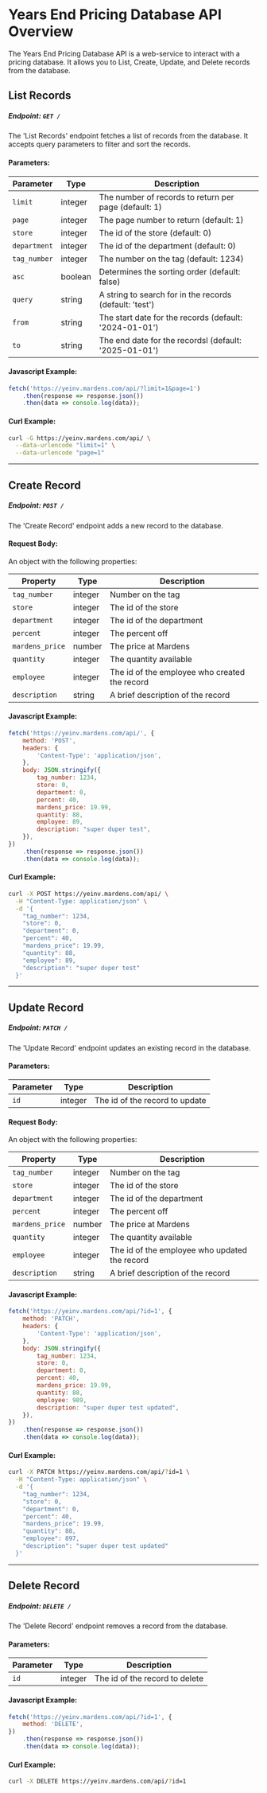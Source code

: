 # Years End Pricing Database API Overview

The Years End Pricing Database API is a web-service to interact with a pricing database. It allows you to List, Create, Update, and Delete records from the database.

## List Records

##### Endpoint: `GET /`

The 'List Records' endpoint fetches a list of records from the database. It accepts query parameters to filter and sort the records.

#### Parameters:

| Parameter    | Type    | Description                                             |
|--------------|---------|---------------------------------------------------------|
| `limit`      | integer | The number of records to return per page (default: 1)   |  
| `page`       | integer | The page number to return (default: 1)                  |
| `store`      | integer | The id of the store (default: 0)                        |
| `department` | integer | The id of the department (default: 0)                   |
| `tag_number` | integer | The number on the tag (default: 1234)                   |
| `asc`        | boolean | Determines the sorting order (default: false)           |
| `query`      | string  | A string to search for in the records (default: 'test') |
| `from`       | string  | The start date for the records (default: '2024-01-01')  |
| `to`         | string  | The end date for the recordsl (default: '2025-01-01')   |

#### Javascript Example:

```javascript
fetch('https://yeinv.mardens.com/api/?limit=1&page=1')
    .then(response => response.json())
    .then(data => console.log(data));
```

#### Curl Example:

```bash
curl -G https://yeinv.mardens.com/api/ \
  --data-urlencode "limit=1" \
  --data-urlencode "page=1"
```

---

## Create Record

##### Endpoint: `POST /`

The 'Create Record' endpoint adds a new record to the database.

#### Request Body:

An object with the following properties:

| Property        | Type    | Description                                   |
|-----------------|---------|-----------------------------------------------|
| `tag_number`    | integer | Number on the tag                             |
| `store`         | integer | The id of the store                           |
| `department`    | integer | The id of the department                      |
| `percent`       | integer | The percent off                               |
| `mardens_price` | number  | The price at Mardens                          |
| `quantity`      | integer | The quantity available                        |
| `employee`      | integer | The id of the employee who created the record |
| `description`   | string  | A brief description of the record             |

#### Javascript Example:

```javascript
fetch('https://yeinv.mardens.com/api/', {
    method: 'POST',
    headers: {
        'Content-Type': 'application/json',
    },
    body: JSON.stringify({
        tag_number: 1234,
        store: 0,
        department: 0,
        percent: 40,
        mardens_price: 19.99,
        quantity: 88,
        employee: 89,
        description: "super duper test",
    }),
})
    .then(response => response.json())
    .then(data => console.log(data));
```

#### Curl Example:

```bash
curl -X POST https://yeinv.mardens.com/api/ \
  -H "Content-Type: application/json" \
  -d '{
    "tag_number": 1234,
    "store": 0,
    "department": 0,
    "percent": 40,
    "mardens_price": 19.99,
    "quantity": 88,
    "employee": 89,
    "description": "super duper test"
  }'
```

---

## Update Record

##### Endpoint: `PATCH /`

The 'Update Record' endpoint updates an existing record in the database.

#### Parameters:

| Parameter | Type    | Description                    |
|-----------|---------|--------------------------------|
| `id`      | integer | The id of the record to update |

#### Request Body:

An object with the following properties:

| Property        | Type    | Description                                   |
|-----------------|---------|-----------------------------------------------|
| `tag_number`    | integer | Number on the tag                             |
| `store`         | integer | The id of the store                           |
| `department`    | integer | The id of the department                      |
| `percent`       | integer | The percent off                               |
| `mardens_price` | number  | The price at Mardens                          |
| `quantity`      | integer | The quantity available                        |
| `employee`      | integer | The id of the employee who updated the record |
| `description`   | string  | A brief description of the record             |

#### Javascript Example:

```javascript
fetch('https://yeinv.mardens.com/api/?id=1', {
    method: 'PATCH',
    headers: {
        'Content-Type': 'application/json',
    },
    body: JSON.stringify({
        tag_number: 1234,
        store: 0,
        department: 0,
        percent: 40,
        mardens_price: 19.99,
        quantity: 88,
        employee: 989,
        description: "super duper test updated",
    }),
})
    .then(response => response.json())
    .then(data => console.log(data));
```

#### Curl Example:

```bash
curl -X PATCH https://yeinv.mardens.com/api/?id=1 \
  -H "Content-Type: application/json" \
  -d '{
    "tag_number": 1234,
    "store": 0,
    "department": 0,
    "percent": 40,
    "mardens_price": 19.99,
    "quantity": 88,
    "employee": 897,
    "description": "super duper test updated"
  }'
```

---

## Delete Record

##### Endpoint: `DELETE /`

The 'Delete Record' endpoint removes a record from the database.

#### Parameters:

| Parameter | Type    | Description                    |
|-----------|---------|--------------------------------|
| `id`      | integer | The id of the record to delete |

#### Javascript Example:

```javascript
fetch('https://yeinv.mardens.com/api/?id=1', {
    method: 'DELETE',
})
    .then(response => response.json())
    .then(data => console.log(data));
```

#### Curl Example:

```bash
curl -X DELETE https://yeinv.mardens.com/api/?id=1
```


